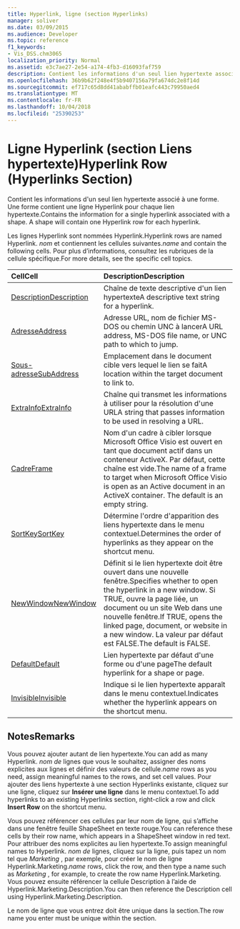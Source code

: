 ```yaml
---
title: Hyperlink, ligne (section Hyperlinks)
manager: soliver
ms.date: 03/09/2015
ms.audience: Developer
ms.topic: reference
f1_keywords:
- Vis_DSS.chm3065
localization_priority: Normal
ms.assetid: e3c7ae27-2e54-a174-4fb3-d16093faf759
description: Contient les informations d'un seul lien hypertexte associé à une forme. Une forme contient une ligne Hyperlink pour chaque lien hypertexte.
ms.openlocfilehash: 36b9b62f248e4f5b9407156a79fa674dc2e8f14d
ms.sourcegitcommit: ef717c65d8dd41ababffb01eafc443c79950aed4
ms.translationtype: MT
ms.contentlocale: fr-FR
ms.lasthandoff: 10/04/2018
ms.locfileid: "25390253"
---
```

# <a name="hyperlink-row-hyperlinks-section"></a><span data-ttu-id="af07d-104">Ligne Hyperlink (section Liens hypertexte)</span><span class="sxs-lookup"><span data-stu-id="af07d-104">Hyperlink Row (Hyperlinks Section)</span></span>

<span data-ttu-id="af07d-p102">Contient les informations d'un seul lien hypertexte associé à une forme. Une forme contient une ligne Hyperlink pour chaque lien hypertexte.</span><span class="sxs-lookup"><span data-stu-id="af07d-p102">Contains the information for a single hyperlink associated with a shape. A shape will contain one Hyperlink row for each hyperlink.</span></span>
  
<span data-ttu-id="af07d-107">Les lignes Hyperlink sont nommées Hyperlink.</span><span class="sxs-lookup"><span data-stu-id="af07d-107">Hyperlink rows are named Hyperlink.</span></span> <span data-ttu-id="af07d-108">*nom* et contiennent les cellules suivantes.</span><span class="sxs-lookup"><span data-stu-id="af07d-108">*name*  and contain the following cells.</span></span> <span data-ttu-id="af07d-109">Pour plus d’informations, consultez les rubriques de la cellule spécifique.</span><span class="sxs-lookup"><span data-stu-id="af07d-109">For more details, see the specific cell topics.</span></span> 
  
|<span data-ttu-id="af07d-110">**Cell**</span><span class="sxs-lookup"><span data-stu-id="af07d-110">**Cell**</span></span>|<span data-ttu-id="af07d-111">**Description**</span><span class="sxs-lookup"><span data-stu-id="af07d-111">**Description**</span></span>|
|:-----|:-----|
|[<span data-ttu-id="af07d-112">Description</span><span class="sxs-lookup"><span data-stu-id="af07d-112">Description</span></span>](description-cell-hyperlinks-section.md) <br/> |<span data-ttu-id="af07d-113">Chaîne de texte descriptive d'un lien hypertexte</span><span class="sxs-lookup"><span data-stu-id="af07d-113">A descriptive text string for a hyperlink.</span></span>  <br/> |
|[<span data-ttu-id="af07d-114">Adresse</span><span class="sxs-lookup"><span data-stu-id="af07d-114">Address</span></span>](address-cell-hyperlinks-section.md) <br/> |<span data-ttu-id="af07d-115">Adresse URL, nom de fichier MS-DOS ou chemin UNC à lancer</span><span class="sxs-lookup"><span data-stu-id="af07d-115">A URL address, MS-DOS file name, or UNC path to which to jump.</span></span>  <br/> |
|[<span data-ttu-id="af07d-116">Sous-adresse</span><span class="sxs-lookup"><span data-stu-id="af07d-116">SubAddress</span></span>](subaddress-cell-hyperlinks-section.md) <br/> |<span data-ttu-id="af07d-117">Emplacement dans le document cible vers lequel le lien se fait</span><span class="sxs-lookup"><span data-stu-id="af07d-117">A location within the target document to link to.</span></span>  <br/> |
|[<span data-ttu-id="af07d-118">ExtraInfo</span><span class="sxs-lookup"><span data-stu-id="af07d-118">ExtraInfo</span></span>](extrainfo-cell-hyperlinks-section.md) <br/> |<span data-ttu-id="af07d-119">Chaîne qui transmet les informations à utiliser pour la résolution d'une URL</span><span class="sxs-lookup"><span data-stu-id="af07d-119">A string that passes information to be used in resolving a URL.</span></span>  <br/> |
|[<span data-ttu-id="af07d-120">Cadre</span><span class="sxs-lookup"><span data-stu-id="af07d-120">Frame</span></span>](frame-cell-hyperlinks-section.md) <br/> |<span data-ttu-id="af07d-p104">Nom d'un cadre à cibler lorsque Microsoft Office Visio est ouvert en tant que document actif dans un conteneur ActiveX. Par défaut, cette chaîne est vide.</span><span class="sxs-lookup"><span data-stu-id="af07d-p104">The name of a frame to target when Microsoft Office Visio is open as an Active document in an ActiveX container. The default is an empty string.</span></span>  <br/> |
|[<span data-ttu-id="af07d-123">SortKey</span><span class="sxs-lookup"><span data-stu-id="af07d-123">SortKey</span></span>](sortkey-cell-hyperlinks-section.md) <br/> |<span data-ttu-id="af07d-124">Détermine l'ordre d'apparition des liens hypertexte dans le menu contextuel.</span><span class="sxs-lookup"><span data-stu-id="af07d-124">Determines the order of hyperlinks as they appear on the shortcut menu.</span></span>  <br/> |
|[<span data-ttu-id="af07d-125">NewWindow</span><span class="sxs-lookup"><span data-stu-id="af07d-125">NewWindow</span></span>](newwindow-cell-hyperlinks-section.md) <br/> |<span data-ttu-id="af07d-126">Définit si le lien hypertexte doit être ouvert dans une nouvelle fenêtre.</span><span class="sxs-lookup"><span data-stu-id="af07d-126">Specifies whether to open the hyperlink in a new window.</span></span> <span data-ttu-id="af07d-127">Si TRUE, ouvre la page liée, un document ou un site Web dans une nouvelle fenêtre.</span><span class="sxs-lookup"><span data-stu-id="af07d-127">If TRUE, opens the linked page, document, or website in a new window.</span></span> <span data-ttu-id="af07d-128">La valeur par défaut est FALSE.</span><span class="sxs-lookup"><span data-stu-id="af07d-128">The default is FALSE.</span></span>  <br/> |
|[<span data-ttu-id="af07d-129">Default</span><span class="sxs-lookup"><span data-stu-id="af07d-129">Default</span></span>](default-cell-hyperlinks-section.md) <br/> |<span data-ttu-id="af07d-130">Lien hypertexte par défaut d'une forme ou d'une page</span><span class="sxs-lookup"><span data-stu-id="af07d-130">The default hyperlink for a shape or page.</span></span>  <br/> |
|[<span data-ttu-id="af07d-131">Invisible</span><span class="sxs-lookup"><span data-stu-id="af07d-131">Invisible</span></span>](invisible-cell-hyperlinks-section.md) <br/> |<span data-ttu-id="af07d-132">Indique si le lien hypertexte apparaît dans le menu contextuel.</span><span class="sxs-lookup"><span data-stu-id="af07d-132">Indicates whether the hyperlink appears on the shortcut menu.</span></span>  <br/> |
   
## <a name="remarks"></a><span data-ttu-id="af07d-133">Notes</span><span class="sxs-lookup"><span data-stu-id="af07d-133">Remarks</span></span>

 <span data-ttu-id="af07d-134">Vous pouvez ajouter autant de lien hypertexte.</span><span class="sxs-lookup"><span data-stu-id="af07d-134">You can add as many Hyperlink.</span></span>  <span data-ttu-id="af07d-135">*nom de* lignes que vous le souhaitez, assigner des noms explicites aux lignes et définir des valeurs de cellule.</span><span class="sxs-lookup"><span data-stu-id="af07d-135">*name*  rows as you need, assign meaningful names to the rows, and set cell values.</span></span> <span data-ttu-id="af07d-136">Pour ajouter des liens hypertexte à une section Hyperlinks existante, cliquez sur une ligne, cliquez sur **Insérer une ligne** dans le menu contextuel.</span><span class="sxs-lookup"><span data-stu-id="af07d-136">To add hyperlinks to an existing Hyperlinks section, right-click a row and click **Insert Row** on the shortcut menu.</span></span> 
  
<span data-ttu-id="af07d-137">Vous pouvez référencer ces cellules par leur nom de ligne, qui s’affiche dans une fenêtre feuille ShapeSheet en texte rouge.</span><span class="sxs-lookup"><span data-stu-id="af07d-137">You can reference these cells by their row name, which appears in a ShapeSheet window in red text.</span></span> <span data-ttu-id="af07d-138">Pour attribuer des noms explicites au lien hypertexte.</span><span class="sxs-lookup"><span data-stu-id="af07d-138">To assign meaningful names to Hyperlink.</span></span> <span data-ttu-id="af07d-139">*nom de* lignes, cliquez sur la ligne, puis tapez un nom tel que *Marketing* , par exemple, pour créer le nom de ligne Hyperlink.Marketing.</span><span class="sxs-lookup"><span data-stu-id="af07d-139">*name*  rows, click the row, and then type a name such as  *Marketing*  , for example, to create the row name Hyperlink.Marketing.</span></span> <span data-ttu-id="af07d-140">Vous pouvez ensuite référencer la cellule Description à l’aide de Hyperlink.Marketing.Description.</span><span class="sxs-lookup"><span data-stu-id="af07d-140">You can then reference the Description cell using Hyperlink.Marketing.Description.</span></span> 
  
<span data-ttu-id="af07d-141">Le nom de ligne que vous entrez doit être unique dans la section.</span><span class="sxs-lookup"><span data-stu-id="af07d-141">The row name you enter must be unique within the section.</span></span>
  

